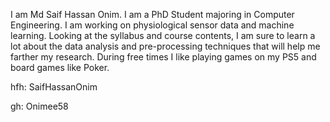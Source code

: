 I am Md Saif Hassan Onim. I am a PhD Student majoring in Computer Engineering. I am working on physiological sensor data and machine learning. Looking at the syllabus and course contents, I am sure to learn a lot about the data analysis and pre-processing techniques that will help me farther my research. During free times I like playing games on my PS5 and board games like Poker.

hfh: SaifHassanOnim

gh: Onimee58
